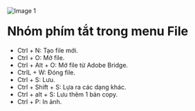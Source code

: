 <img src="https://count-viewer.vercel.app//api/blog/view?url=https://creatipath.github.io/illustrator-short/section3.html" alt="Image 1" style="float: left">

# Nhóm phím tắt trong menu File
- Ctrl + N: Tạo file mới.
- Ctrl + O: Mở file.
- Ctrl + Alt + O: Mở file từ Adobe Bridge.
- CtrlL + W: Đóng file.
- Ctrl + S: Lưu.
- Ctrl + Shift + S: Lựa ra các dạng khác.
- Ctrl + alt + S: Lưu thêm 1 bản copy.
- Ctrl + P: In ảnh.
